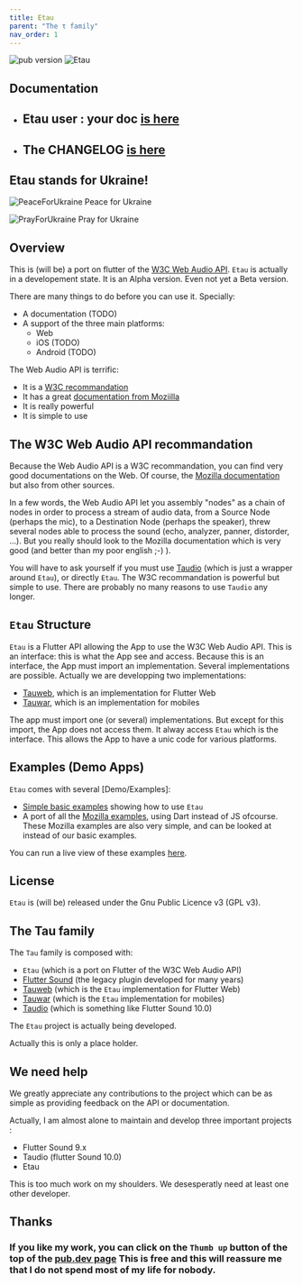 ```yaml
---
title: Etau
parent: "The τ family"
nav_order: 1
---
```

![pub version](https://img.shields.io/pub/v/etau.svg?style=flat-square)
![Etau](https://etau.canardoux.xyz/images/EtauBanner.png)

## Documentation

- ## Etau user : your doc [is here](https://etau.canardoux.xyz/)
- ## The CHANGELOG [is here](https://etau.canardoux.xyz/tau/CHANGELOG.html)

## Etau stands for Ukraine!

![PeaceForUkraine](https://etau.canardoux.xyz/images/2-year-old-irish-girl-ukrainian.jpg)
Peace for Ukraine

![PrayForUkraine](https://etau.canardoux.xyz/images/banner.png)
Pray for Ukraine

## Overview

This is (will be) a port on flutter of the [W3C Web Audio API](https://www.w3.org/TR/webaudio-1.1).
`Etau` is actually in a developement state. It is an Alpha version. Even not yet a Beta version. 

There are many things to do before you can use it. Specially:

- A documentation (TODO)
- A support of the three main platforms:
   - Web
   - iOS (TODO)
   - Android (TODO)

The Web Audio API is terrific:

- It is a [W3C recommandation](https://www.w3.org/TR/webaudio-1.1)
- It has a great [documentation from Moziilla](https://developer.mozilla.org/en-US/docs/Web/API/Web_Audio_API)
- It is really powerful
- It is simple to use

## The W3C Web Audio API recommandation

Because the Web Audio API is a W3C recommandation, you can find very good documentations on the Web. Of course, the [Mozilla documentation](https://developer.mozilla.org/en-US/docs/Web/API/Web_Audio_API) but also from other sources.

In a few words, the Web Audio API let you assembly "nodes" as a chain of nodes in order to process a stream of audio data, from a Source Node (perhaps the mic), to a Destination Node (perhaps the speaker), threw several nodes able to process the sound (echo, analyzer, panner, distorder, ...). But you really should look to the Mozilla documentation which is very good (and better than my poor english ;-) ).

You will have to ask yourself if you must use [Taudio](https://pub.dev/packages/taudio) (which is just a wrapper around `Etau`), or directly `Etau`.
The W3C recommandation is powerful but simple to use. There are probably no many reasons to use `Taudio` any longer.

## `Etau` Structure

`Etau` is a Flutter API allowing the App to use the W3C Web Audio API.
This is an interface: this is what the App see and access.
Because this is an interface, the App must import an implementation.
Several implementations are possible. Actually we are developping two implementations:

- [Tauweb](https://pub.dev/packages/tau_web), which is an implementation for Flutter Web
- [Tauwar](https://pub.dev/packages/tau_war), which is an implementation for mobiles

The app must import one (or several) implementations. But except for this import, the App does not access them.
It alway access `Etau` which is the interface. This allows the App to have a unic code for various platforms.

## Examples \(Demo Apps\)

`Etau` comes with several [Demo/Examples]:
- [Simple basic examples](https://github.com/Canardoux/etau/tree/main/example/lib/BasicEx) showing how to use `Etau`
- A port of all the [Mozilla examples](https://github.com/Canardoux/etau/tree/main/example/lib/MozillaEx), using Dart instead of JS ofcourse. These Mozilla examples are also very simple, and can be looked at instead of our basic examples.

You can run a live view of these examples [here](https://etau.canardoux.xyz/live/index.html).

## License

`Etau` is (will be) released under the Gnu Public Licence v3 (GPL v3).

## The Tau family

The `Tau` family is composed with:

- `Etau` (which is a port on Flutter of the W3C Web Audio API)
- [Flutter Sound](https://pub.dev/packages/flutter_sound) (the legacy plugin developed for many years)
- [Tauweb](https://pub.dev/packages/tau_web) (which is the `Etau` implementation for Flutter Web)
- [Tauwar](https://pub.dev/packages/tau_war) (which is the `Etau` implementation for mobiles)
- [Taudio](https://pub.dev/packages/taudio) (which is something like Flutter Sound 10.0)

The `Etau` project is actually being developed.

Actually this is only a place holder.


## We need help

We greatly appreciate any contributions to the project which can be as simple as providing feedback on the API or documentation.

Actually, I am almost alone to maintain and develop three important projects :
- Flutter Sound 9.x
- Taudio (flutter Sound 10.0)
- Etau

This is too much work on my shoulders. We desesperatly need at least one other developer.

## Thanks

### If you like my work, you can click on the `Thumb up` button of the top of the [pub.dev page](https://pub.dev/packages/etau) This is free and this will reassure me that **I do not spend most of my life for nobody**.
